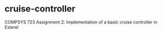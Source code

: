# cruise-controller
COMPSYS 723 Assignment 2: Implementation of a basic cruise controller in Esterel
